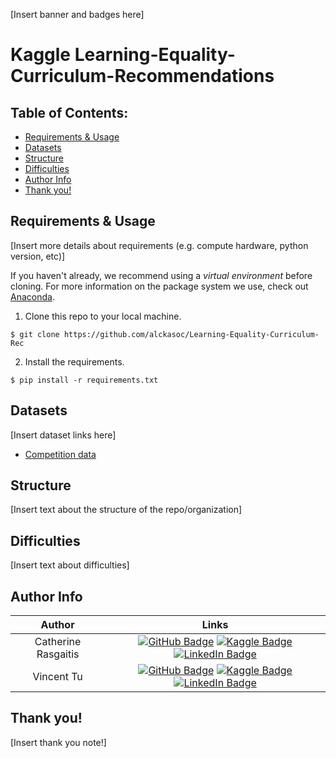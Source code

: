 [Insert banner and badges here]

# Kaggle Learning-Equality-Curriculum-Recommendations

## Table of Contents:
- [Requirements & Usage](https://github.com/alckasoc/Learning-Equality-Curriculum-Rec#requirements--usage)
- [Datasets](https://github.com/alckasoc/Learning-Equality-Curriculum-Rec#datasets)
- [Structure](https://github.com/alckasoc/Learning-Equality-Curriculum-Rec#structure)
- [Difficulties](https://github.com/alckasoc/Learning-Equality-Curriculum-Rec#difficulties)
- [Author Info](https://github.com/alckasoc/Learning-Equality-Curriculum-Rec#author-info)
- [Thank you!](https://github.com/alckasoc/Learning-Equality-Curriculum-Rec#thank-you)

## Requirements & Usage

[Insert more details about requirements (e.g. compute hardware, python  version, etc)]

If you haven't already, we recommend using a *virtual environment* before cloning. For more information on the package system we use, check out [Anaconda](https://www.anaconda.com/).

1. Clone this repo to your local machine.

```
$ git clone https://github.com/alckasoc/Learning-Equality-Curriculum-Rec
```

2. Install the requirements.

```
$ pip install -r requirements.txt
```


## Datasets

[Insert dataset links here]

* [Competition data](https://www.kaggle.com/competitions/learning-equality-curriculum-recommendations/data)

## Structure

[Insert text about the structure of the repo/organization]



## Difficulties

[Insert text about difficulties]

## Author Info

| Author              | Links            |
| :-----------------: | :--------------: |
| Catherine Rasgaitis | [![GitHub Badge](https://img.shields.io/badge/GitHub-100000?style=for-the-badge&logo=github&logoColor=white)](https://github.com/crasgaitis) [![Kaggle Badge](https://img.shields.io/badge/Kaggle-1DA1F2?style=for-the-badge&logo=kaggle&logoColor=white)](https://www.kaggle.com/catherinerasgaitis) [![LinkedIn Badge](https://img.shields.io/badge/LinkedIn-0077B5?style=for-the-badge&logo=linkedin&logoColor=white)](https://www.linkedin.com/in/catherine-rasgaitis/) |
| Vincent Tu          | [![GitHub Badge](https://img.shields.io/badge/GitHub-100000?style=for-the-badge&logo=github&logoColor=white)](https://github.com/alckasoc) [![Kaggle Badge](https://img.shields.io/badge/Kaggle-1DA1F2?style=for-the-badge&logo=kaggle&logoColor=white)](https://www.kaggle.com/vincenttu) [![LinkedIn Badge](https://img.shields.io/badge/LinkedIn-0077B5?style=for-the-badge&logo=linkedin&logoColor=white)](https://www.linkedin.com/in/vincent-tu-422b18208/) |

## Thank you!

[Insert thank you note!]
